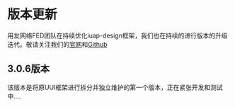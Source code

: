 # 版本更新

用友网络FED团队在持续优化iuap-design框架，我们也在持续的进行版本的升级迭代。敬请关注我们的[官网](http://design.yyuap.com/)和[Github](https://github.com/iuap-design)

## 3.0.6版本

该版本是将原UUI框架进行拆分并独立维护的第一个版本，正在紧张开发和测试中....
